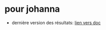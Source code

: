 # pour johanna

* dernière version des résultats: [lien vers doc](docs/main_results_2021-03-26.html)



